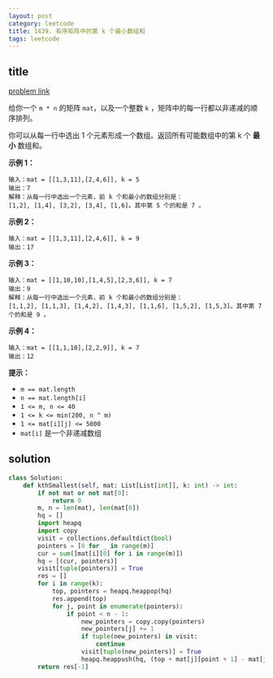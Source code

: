 ```yaml
---
layout: post
category: leetcode
title: 1439. 有序矩阵中的第 k 个最小数组和
tags: leetcode
---
```

## title
[problem link](https://leetcode-cn.com/problems/find-the-kth-smallest-sum-of-a-matrix-with-sorted-rows/)

给你一个 `m * n` 的矩阵 `mat`，以及一个整数 `k` ，矩阵中的每一行都以非递减的顺序排列。

你可以从每一行中选出 1 个元素形成一个数组。返回所有可能数组中的第 k 个 **最小** 数组和。

 

**示例 1：**

```
输入：mat = [[1,3,11],[2,4,6]], k = 5
输出：7
解释：从每一行中选出一个元素，前 k 个和最小的数组分别是：
[1,2], [1,4], [3,2], [3,4], [1,6]。其中第 5 个的和是 7 。  
```

**示例 2：**

```
输入：mat = [[1,3,11],[2,4,6]], k = 9
输出：17
```

**示例 3：**

```
输入：mat = [[1,10,10],[1,4,5],[2,3,6]], k = 7
输出：9
解释：从每一行中选出一个元素，前 k 个和最小的数组分别是：
[1,1,2], [1,1,3], [1,4,2], [1,4,3], [1,1,6], [1,5,2], [1,5,3]。其中第 7 个的和是 9 。 
```

**示例 4：**

```
输入：mat = [[1,1,10],[2,2,9]], k = 7
输出：12
```

 

**提示：**

- `m == mat.length`
- `n == mat.length[i]`
- `1 <= m, n <= 40`
- `1 <= k <= min(200, n ^ m)`
- `1 <= mat[i][j] <= 5000`
- `mat[i]` 是一个非递减数组

## solution
```python
class Solution:
    def kthSmallest(self, mat: List[List[int]], k: int) -> int:
        if not mat or not mat[0]:
            return 0
        m, n = len(mat), len(mat[0])
        hq = []
        import heapq
        import copy
        visit = collections.defaultdict(bool)
        pointers = [0 for _ in range(m)]
        cur = sum([mat[i][0] for i in range(m)])
        hq = [(cur, pointers)]
        visit[tuple(pointers)] = True
        res = []
        for i in range(k):
            top, pointers = heapq.heappop(hq)
            res.append(top)
            for j, point in enumerate(pointers):
                if point < n - 1:
                    new_pointers = copy.copy(pointers)
                    new_pointers[j] += 1
                    if tuple(new_pointers) in visit:
                        continue
                    visit[tuple(new_pointers)] = True
                    heapq.heappush(hq, (top + mat[j][point + 1] - mat[j][point], new_pointers))
        return res[-1]

```

